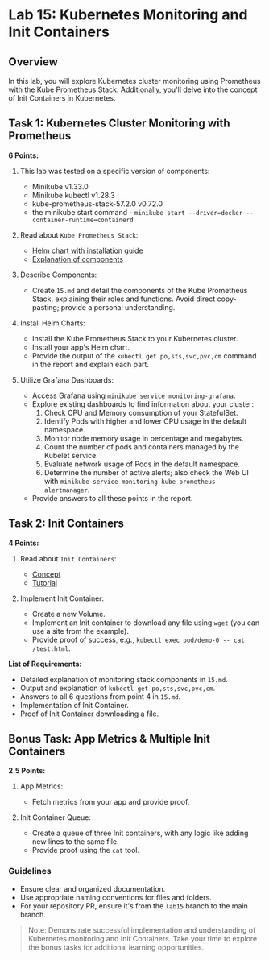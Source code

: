 # Lab 15: Kubernetes Monitoring and Init Containers

## Overview

In this lab, you will explore Kubernetes cluster monitoring using Prometheus with the Kube Prometheus Stack. Additionally, you'll delve into the concept of Init Containers in Kubernetes.

## Task 1: Kubernetes Cluster Monitoring with Prometheus

**6 Points:**

1. This lab was tested on a specific version of components:
    - Minikube v1.33.0
    - Minikube kubectl v1.28.3
    - kube-prometheus-stack-57.2.0    v0.72.0
    - the minikube start command - `minikube start --driver=docker --container-runtime=containerd`

2. Read about `Kube Prometheus Stack`:
    - [Helm chart with installation guide](https://github.com/prometheus-community/helm-charts/tree/main/charts/kube-prometheus-stack)
    - [Explanation of components](https://github.com/prometheus-operator/kube-prometheus#kubeprometheus)

3. Describe Components:
    - Create `15.md` and detail the components of the Kube Prometheus Stack, explaining their roles and functions. Avoid direct copy-pasting; provide a personal understanding.

4. Install Helm Charts:
    - Install the Kube Prometheus Stack to your Kubernetes cluster.
    - Install your app's Helm chart.
    - Provide the output of the `kubectl get po,sts,svc,pvc,cm` command in the report and explain each part.

5. Utilize Grafana Dashboards:
    - Access Grafana using `minikube service monitoring-grafana`.
    - Explore existing dashboards to find information about your cluster:
        1. Check CPU and Memory consumption of your StatefulSet.
        2. Identify Pods with higher and lower CPU usage in the default namespace.
        3. Monitor node memory usage in percentage and megabytes.
        4. Count the number of pods and containers managed by the Kubelet service.
        5. Evaluate network usage of Pods in the default namespace.
        6. Determine the number of active alerts; also check the Web UI with `minikube service monitoring-kube-prometheus-alertmanager`.
    - Provide answers to all these points in the report.

## Task 2: Init Containers

**4 Points:**

1. Read about `Init Containers`:
    - [Concept](https://kubernetes.io/docs/concepts/workloads/pods/init-containers/)
    - [Tutorial](https://kubernetes.io/docs/tasks/configure-pod-container/configure-pod-initialization/#create-a-pod-that-has-an-init-container)

2. Implement Init Container:
    - Create a new Volume.
    - Implement an Init container to download any file using `wget` (you can use a site from the example).
    - Provide proof of success, e.g., `kubectl exec pod/demo-0 -- cat /test.html`.

**List of Requirements:**

- Detailed explanation of monitoring stack components in `15.md`.
- Output and explanation of `kubectl get po,sts,svc,pvc,cm`.
- Answers to all 6 questions from point 4 in `15.md`.
- Implementation of Init Container.
- Proof of Init Container downloading a file.

## Bonus Task: App Metrics & Multiple Init Containers

**2.5 Points:**

1. App Metrics:
    - Fetch metrics from your app and provide proof.

2. Init Container Queue:
    - Create a queue of three Init containers, with any logic like adding new lines to the same file.
    - Provide proof using the `cat` tool.

### Guidelines

- Ensure clear and organized documentation.
- Use appropriate naming conventions for files and folders.
- For your repository PR, ensure it's from the `lab15` branch to the main branch.

> Note: Demonstrate successful implementation and understanding of Kubernetes monitoring and Init Containers. Take your time to explore the bonus tasks for additional learning opportunities.